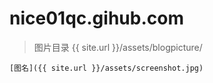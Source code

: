 # nice01qc.gihub.com



> 图片目录 {{ site.url }}/assets/blogpicture/

```
[图名]({{ site.url }}/assets/screenshot.jpg)
```

